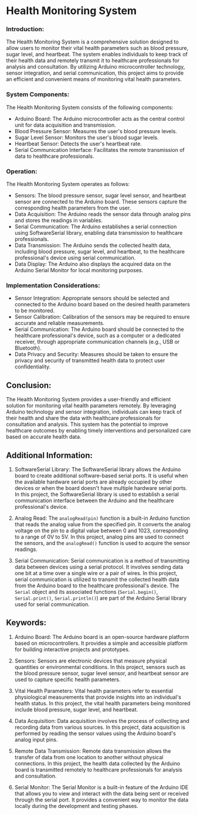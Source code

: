 # Health Monitoring System

### Introduction:
The Health Monitoring System is a comprehensive solution designed to allow users to monitor their vital health parameters such as blood pressure, sugar level, and heartbeat. The system enables individuals to keep track of their health data and remotely transmit it to healthcare professionals for analysis and consultation. By utilizing Arduino microcontroller technology, sensor integration, and serial communication, this project aims to provide an efficient and convenient means of monitoring vital health parameters.

### System Components:
The Health Monitoring System consists of the following components:
- Arduino Board: The Arduino microcontroller acts as the central control unit for data acquisition and transmission.
- Blood Pressure Sensor: Measures the user's blood pressure levels.
- Sugar Level Sensor: Monitors the user's blood sugar levels.
- Heartbeat Sensor: Detects the user's heartbeat rate.
- Serial Communication Interface: Facilitates the remote transmission of data to healthcare professionals.

### Operation:
The Health Monitoring System operates as follows:
- Sensors: The blood pressure sensor, sugar level sensor, and heartbeat sensor are connected to the Arduino board. These sensors capture the corresponding health parameters from the user.
- Data Acquisition: The Arduino reads the sensor data through analog pins and stores the readings in variables.
- Serial Communication: The Arduino establishes a serial connection using SoftwareSerial library, enabling data transmission to healthcare professionals.
- Data Transmission: The Arduino sends the collected health data, including blood pressure, sugar level, and heartbeat, to the healthcare professional's device using serial communication.
- Data Display: The Arduino also displays the acquired data on the Arduino Serial Monitor for local monitoring purposes.

### Implementation Considerations:
- Sensor Integration: Appropriate sensors should be selected and connected to the Arduino board based on the desired health parameters to be monitored.
- Sensor Calibration: Calibration of the sensors may be required to ensure accurate and reliable measurements.
- Serial Communication: The Arduino board should be connected to the healthcare professional's device, such as a computer or a dedicated receiver, through appropriate communication channels (e.g., USB or Bluetooth).
- Data Privacy and Security: Measures should be taken to ensure the privacy and security of transmitted health data to protect user confidentiality.

## Conclusion:
The Health Monitoring System provides a user-friendly and efficient solution for monitoring vital health parameters remotely. By leveraging Arduino technology and sensor integration, individuals can keep track of their health and share the data with healthcare professionals for consultation and analysis. This system has the potential to improve healthcare outcomes by enabling timely interventions and personalized care based on accurate health data.

## Additional Information:

1. SoftwareSerial Library:
The SoftwareSerial library allows the Arduino board to create additional software-based serial ports. It is useful when the available hardware serial ports are already occupied by other devices or when the board doesn't have multiple hardware serial ports. In this project, the SoftwareSerial library is used to establish a serial communication interface between the Arduino and the healthcare professional's device.

2. Analog Read:
The `analogRead(pin)` function is a built-in Arduino function that reads the analog value from the specified pin. It converts the analog voltage on the pin to a digital value between 0 and 1023, corresponding to a range of 0V to 5V. In this project, analog pins are used to connect the sensors, and the `analogRead()` function is used to acquire the sensor readings.

3. Serial Communication:
Serial communication is a method of transmitting data between devices using a serial protocol. It involves sending data one bit at a time over a single wire or a pair of wires. In this project, serial communication is utilized to transmit the collected health data from the Arduino board to the healthcare professional's device. The `Serial` object and its associated functions (`Serial.begin()`, `Serial.print()`, `Serial.println()`) are part of the Arduino Serial library used for serial communication.

## Keywords:

1. Arduino Board:
The Arduino board is an open-source hardware platform based on microcontrollers. It provides a simple and accessible platform for building interactive projects and prototypes.

2. Sensors:
Sensors are electronic devices that measure physical quantities or environmental conditions. In this project, sensors such as the blood pressure sensor, sugar level sensor, and heartbeat sensor are used to capture specific health parameters.

3. Vital Health Parameters:
Vital health parameters refer to essential physiological measurements that provide insights into an individual's health status. In this project, the vital health parameters being monitored include blood pressure, sugar level, and heartbeat.

4. Data Acquisition:
Data acquisition involves the process of collecting and recording data from various sources. In this project, data acquisition is performed by reading the sensor values using the Arduino board's analog input pins.

5. Remote Data Transmission:
Remote data transmission allows the transfer of data from one location to another without physical connections. In this project, the health data collected by the Arduino board is transmitted remotely to healthcare professionals for analysis and consultation.

6. Serial Monitor:
The Serial Monitor is a built-in feature of the Arduino IDE that allows you to view and interact with the data being sent or received through the serial port. It provides a convenient way to monitor the data locally during the development and testing phases.
